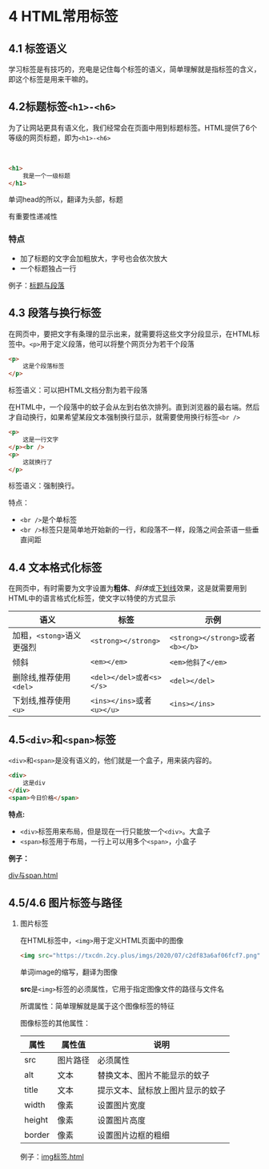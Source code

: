 # 4 HTML常用标签

## 4.1 标签语义

学习标签是有技巧的，充电是记住每个标签的语义，简单理解就是指标签的含义，即这个标签是用来干嘛的。

## 4.2标题标签`<h1>-<h6>`

为了让网站更具有语义化，我们经常会在页面中用到标题标签。HTML提供了6个等级的网页标题，即为`<h1>-<h6>`

​             

```html
<h1>
    我是一个一级标题
</h1>
```

单词head的所以，翻译为头部，标题

有重要性递减性

### 特点

*   加了标题的文字会加粗放大，字号也会依次放大
*   一个标题独占一行

例子：[标题与段落](https://github.com/ALICEOFALICE/cd_deu_HTML/blob/main/hub/%E6%A0%87%E9%A2%98%E4%B8%8E%E6%AE%B5%E8%90%BD.html)

## 4.3 段落与换行标签

在网页中，要把文字有条理的显示出来，就需要将这些文字分段显示，在HTML标签中。`<p>`用于定义段落，他可以将整个网页分为若干个段落

```html
<p>
    这是个段落标签
</p>
```

标签语义：可以把HTML文档分割为若干段落

在HTML中，一个段落中的蚊子会从左到右依次排列。直到浏览器的最右端。然后才自动换行，如果希望某段文本强制换行显示，就需要使用换行标签`<br />`

```html
<p>
    这是一行文字
</p><br />
<p>
    这就换行了
</p>
```

标签语义：强制换行。

特点：

*   `<br />`是个单标签
*   `<br />`标签只是简单地开始新的一行，和段落不一样，段落之间会茶语一些垂直间距

## 4.4 文本格式化标签

在网页中，有时需要为文字设置为**粗体**、*斜体*或<ins>下划线</ins>效果，这是就需要用到HTML中的语言格式化标签，使文字以特使的方式显示

| 语义                      | 标签                       | 示例                             |
| ------------------------- | -------------------------- | -------------------------------- |
| 加粗，`<stong>`语义更强烈 | `<strong></strong>`        | `<strong></strong>`或者`<b></b>` |
| 倾斜                      | `<em></em>`                | `<em>他斜了</em>`                |
| 删除线,推荐使用`<del>`    | `<del></del>或者<s></s>`   | `<del></del>`                    |
| 下划线,推荐使用`<u>`      | `<ins></ins>`或者`<u></u>` | `<ins></ins>`                    |

## 4.5`<div>`和`<span>`标签

`<div>`和`<span>`是没有语义的，他们就是一个盒子，用来装内容的。

```html
<div>
    这是div
</div>
<span>今日价格</span>
```

**特点:**

*   `<div>`标签用来布局，但是现在一行只能放一个`<div>`。大盒子
*   `<span>`标签用于布局，一行上可以用多个`<span>`，小盒子

**例子：**

[div与span.html](https://github.com/ALICEOFALICE/cd_deu_HTML/blob/main/hub/div%E4%B8%8Espan.html)

## 4.5/4.6 图片标签与路径

1.  图片标签

    在HTML标签中，`<img>`用于定义HTML页面中的图像

    ```html
    <img src="https://txcdn.2cy.plus/imgs/2020/07/c2df83a6af06fcf7.png"/>
    ```

    单词image的缩写，翻译为图像

    **src**是`<img>`标签的必须属性，它用于指定图像文件的路径与文件名

    所谓属性：简单理解就是属于这个图像标签的特征

    图像标签的其他属性：

    | 属性   | 属性值   | 说明                             |
    | ------ | -------- | -------------------------------- |
    | src    | 图片路径 | 必须属性                         |
    | alt    | 文本     | 替换文本、图片不能显示的蚊子     |
    | title  | 文本     | 提示文本、鼠标放上图片显示的蚊子 |
    | width  | 像素     | 设置图片宽度                     |
    | height | 像素     | 设置图片高度                     |
    | border | 像素     | 设置图片边框的粗细               |

    例子：[img标签.html](https://github.com/ALICEOFALICE/cd_deu_HTML/blob/main/hub/img%E6%A0%87%E7%AD%BE.html)